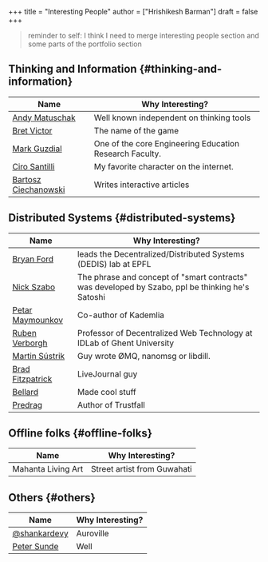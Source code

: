 +++
title = "Interesting People"
author = ["Hrishikesh Barman"]
draft = false
+++

<div class="book-hint warning small-text">

> reminder to self: I think I need to merge interesting people section and some parts of the portfolio section
</div>


## Thinking and Information {#thinking-and-information}

| Name                                                       | Why Interesting?                                        |
|------------------------------------------------------------|---------------------------------------------------------|
| [Andy Matuschak](https://andymatuschak.org/)               | Well known independent on thinking tools                |
| [Bret Victor](http://worrydream.com/#!/Bio)                | The name of the game                                    |
| [Mark Guzdial](https://en.wikipedia.org/wiki/Mark_Guzdial) | One of the core Engineering Education Research Faculty. |
| [Ciro Santilli](https://cirosantilli.com)                  | My favorite character on the internet.                  |
| [Bartosz Ciechanowski](https://ciechanow.ski/)             | Writes interactive articles                             |


## Distributed Systems {#distributed-systems}

| Name                                                   | Why Interesting?                                                                                 |
|--------------------------------------------------------|--------------------------------------------------------------------------------------------------|
| [Bryan Ford](https://bford.info/)                      | leads the Decentralized/Distributed Systems (DEDIS) lab at EPFL                                  |
| [Nick Szabo](https://en.wikipedia.org/wiki/Nick_Szabo) | The phrase and concept of "smart contracts" was developed by Szabo, ppl be thinking he's Satoshi |
| [Petar Maymounkov](https://github.com/petar)           | Co-author of Kademlia                                                                            |
| [Ruben Verborgh](https://ruben.verborgh.org/)          | Professor of Decentralized Web Technology at IDLab of Ghent University                           |
| [Martin Sústrik](https://250bpm.com/)                  | Guy wrote ØMQ, nanomsg or libdill.                                                               |
| [Brad Fitzpatrick](https://bradfitz.com/)              | LiveJournal guy                                                                                  |
| [Bellard](https://bellard.org/)                        | Made cool stuff                                                                                  |
| [Predrag](https://predr.ag/)                           | Author of Trustfall                                                                              |


## Offline folks {#offline-folks}

| Name               | Why Interesting?            |
|--------------------|-----------------------------|
| Mahanta Living Art | Street artist from Guwahati |


## Others {#others}

| Name                                                     | Why Interesting? |
|----------------------------------------------------------|------------------|
| [@shankardevy](https://shankardevy.com/about/)           | Auroville        |
| [Peter Sunde](https://en.wikipedia.org/wiki/Peter_Sunde) | Well             |
